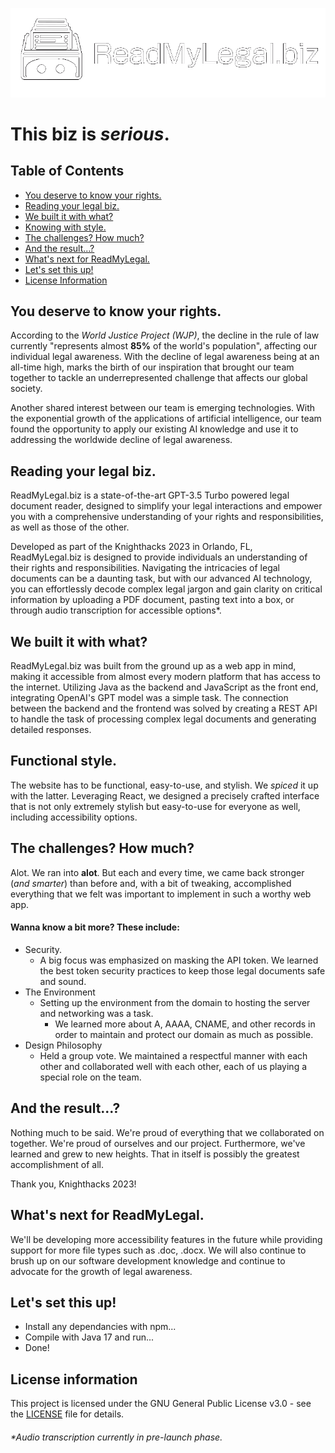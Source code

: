 ![Logo](/resources/AI_Full_Spinning_White.gif)
# This biz is *serious*.
## Table of Contents
- [You deserve to know your rights.](#you-deserve-to-know-your-rights)
- [Reading your legal biz.](#reading-your-legal-biz)
- [We built it with what?](#we-built-it-with-what)
- [Knowing with style.](#knowing-with-style)
- [The challenges? How much?](#the-challenges-how-much)
- [And the result...?](#and-the-result)
- [What's next for ReadMyLegal.](#whats-next-for-readmylegal)
- [Let's set this up!](#lets-set-this-up)
- [License Information](#license-information)

## You deserve to know your rights.

According to the *World Justice Project (WJP)*, the decline in the rule of law currently "represents almost **85%** of the world's population", affecting our individual legal awareness. With the decline of legal awareness being at an all-time high, marks the birth of our inspiration that brought our team together to tackle an underrepresented challenge that affects our global society. 

Another shared interest between our team is emerging technologies. With the exponential growth of the applications of artificial intelligence, our team found the opportunity to apply our existing AI knowledge and use it to addressing the worldwide decline of legal awareness.

## Reading your legal biz.

ReadMyLegal.biz is a state-of-the-art GPT-3.5 Turbo powered legal document reader, designed to simplify your legal interactions and empower you with a comprehensive understanding of your rights and responsibilities, as well as those of the other.

Developed as part of the Knighthacks 2023 in Orlando, FL, ReadMyLegal.biz is designed to provide individuals an understanding of their rights and responsibilities. Navigating the intricacies of legal documents can be a daunting task, but with our advanced AI technology, you can effortlessly decode complex legal jargon and gain clarity on critical information by uploading a PDF document, pasting text into a box, or through audio transcription for accessible options*.

## We built it with what?

ReadMyLegal.biz was built from the ground up as a web app in mind, making it accessible from almost every modern platform that has access to the internet. Utilizing Java as the backend and JavaScript as the front end, integrating OpenAI's GPT model was a simple task. The connection between the backend and the frontend was solved by creating a REST API to handle the task of processing complex legal documents and generating detailed responses.

## Functional style.

The website has to be functional, easy-to-use, and stylish. We *spiced* it up with the latter. Leveraging React, we designed a precisely crafted interface that is not only extremely stylish but easy-to-use for everyone as well, including accessibility options.

## The challenges? How much?

Alot. We ran into **alot**. But each and every time, we came back stronger (*and smarter*) than before and, with a bit of tweaking, accomplished everything that we felt was important to implement in such a worthy web app.

#### Wanna know a bit more? These include:

- Security.
  - A big focus was emphasized on masking the API token. We learned the best token security practices to keep those legal documents safe and sound.
- The Environment
  - Setting up the environment from the domain to hosting the server and networking was a task.
    - We learned more about A, AAAA, CNAME, and other records in order to maintain and protect our domain as much as possible.
- Design Philosophy
  - Held a group vote. We maintained a respectful manner with each other and collaborated well with each other, each of us playing a special role on the team.

## And the result...?

Nothing much to be said. We're proud of everything that we collaborated on together. We're proud of ourselves and our project. Furthermore, we've learned and grew to new heights. That in itself is possibly the greatest accomplishment of all.

Thank you, Knighthacks 2023!

## What's next for ReadMyLegal.

We'll be developing more accessibility features in the future while providing support for more file types such as .doc, .docx. We will also continue to brush up on our software development knowledge and continue to advocate for the growth of legal awareness.

## Let's set this up!

- Install any dependancies with npm...
- Compile with Java 17 and run...
- Done!

## License information

This project is licensed under the GNU General Public License v3.0 - see the [LICENSE](LICENSE) file for details.

###### *Audio transcription currently in pre-launch phase.
